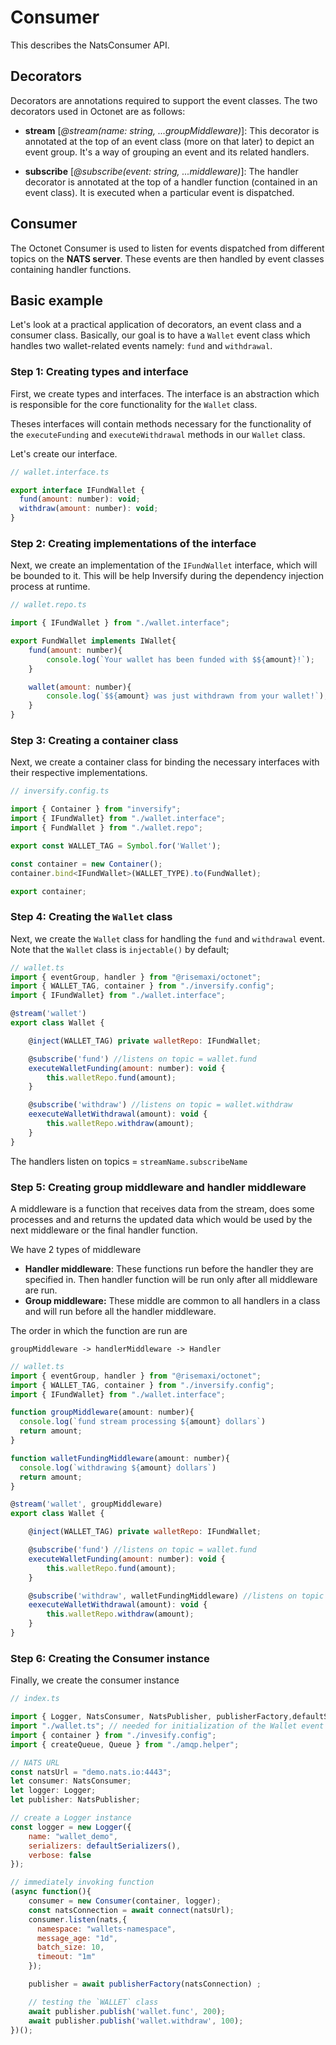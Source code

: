 # Consumer

This describes the NatsConsumer API.

## Decorators

Decorators are annotations required to support the event classes. The two decorators used in Octonet are as follows:

- **stream** [*@stream(name: string, ...groupMiddleware)*]: This decorator is annotated at the top of an event class (more on that later) to depict an event group. It's a way of grouping an event and its related handlers.

- **subscribe** [_@subscribe(event: string, ...middleware)_]: The handler decorator is annotated at the top of a handler function (contained in an event class). It is executed when a particular event is dispatched.

## Consumer

The Octonet Consumer is used to listen for events dispatched from different topics on the **NATS server**. These events are then handled by event classes containing handler functions.

## Basic example

Let's look at a practical application of decorators, an event class and a consumer class. Basically, our goal is to have a `Wallet` event class which handles two wallet-related events namely: `fund` and `withdrawal`.

### Step 1: Creating types and interface

First, we create types and interfaces. The interface is an abstraction which is responsible for the core functionality for the `Wallet` class.

Theses interfaces will contain methods necessary for the functionality of the `executeFunding` and `executeWithdrawal` methods in our `Wallet` class.

Let's create our interface.

```js
// wallet.interface.ts

export interface IFundWallet {
  fund(amount: number): void;
  withdraw(amount: number): void;
}
```

### Step 2: Creating implementations of the interface

Next, we create an implementation of the `IFundWallet` interface, which will be bounded to it. This will be help Inversify during the dependency injection process at runtime.

```js
// wallet.repo.ts

import { IFundWallet } from "./wallet.interface";

export FundWallet implements IWallet{
    fund(amount: number){
        console.log(`Your wallet has been funded with $${amount}!`);
    }

    wallet(amount: number){
        console.log(`$${amount} was just withdrawn from your wallet!`);
    }
}
```

### Step 3: Creating a container class

Next, we create a container class for binding the necessary interfaces with their respective implementations.

```js
// inversify.config.ts

import { Container } from "inversify";
import { IFundWallet} from "./wallet.interface";
import { FundWallet } from "./wallet.repo";

export const WALLET_TAG = Symbol.for('Wallet');

const container = new Container();
container.bind<IFundWallet>(WALLET_TYPE).to(FundWallet);

export container;
```

### Step 4: Creating the `Wallet` class

Next, we create the `Wallet` class for handling the `fund` and `withdrawal` event. Note that the `Wallet` class is `injectable()` by default;

```js
// wallet.ts
import { eventGroup, handler } from "@risemaxi/octonet";
import { WALLET_TAG, container } from "./inversify.config";
import { IFundWallet} from "./wallet.interface";

@stream('wallet')
export class Wallet {

    @inject(WALLET_TAG) private walletRepo: IFundWallet;

    @subscribe('fund') //listens on topic = wallet.fund
    executeWalletFunding(amount: number): void {
        this.walletRepo.fund(amount);
    }

    @subscribe('withdraw') //listens on topic = wallet.withdraw
    eexecuteWalletWithdrawal(amount): void {
        this.walletRepo.withdraw(amount);
    }
}
```

The handlers listen on topics = `streamName.subscribeName`

### Step 5: Creating group middleware and handler middleware

A middleware is a function that receives data from the stream, does some processes and and returns the updated data which would be used by the next middleware or the final handler function.  

We have 2 types of middleware   
- **Handler middleware**:  These functions run before the handler they are specified in. Then handler function will be run only after all middleware are run.
- **Group middleware:** These middle are common to all handlers in a class and will run before all the handler middleware.   

The order in which the function are run are 
```
groupMiddleware -> handlerMiddleware -> Handler
```

```js
// wallet.ts
import { eventGroup, handler } from "@risemaxi/octonet";
import { WALLET_TAG, container } from "./inversify.config";
import { IFundWallet} from "./wallet.interface";

function groupMiddleware(amount: number){
  console.log(`fund stream processing ${amount} dollars`)
  return amount;
}

function walletFundingMiddleware(amount: number){
  console.log(`withdrawing ${amount} dollars`)
  return amount;
}

@stream('wallet', groupMiddleware)
export class Wallet {

    @inject(WALLET_TAG) private walletRepo: IFundWallet;

    @subscribe('fund') //listens on topic = wallet.fund
    executeWalletFunding(amount: number): void {
        this.walletRepo.fund(amount);
    }

    @subscribe('withdraw', walletFundingMiddleware) //listens on topic = wallet.withdraw
    eexecuteWalletWithdrawal(amount): void {
        this.walletRepo.withdraw(amount);
    }
}
```


### Step 6: Creating the Consumer instance

Finally, we create the consumer instance

```js
// index.ts

import { Logger, NatsConsumer, NatsPublisher, publisherFactory,defaultSerializers } from "@risemaxi/octonet";
import "./wallet.ts"; // needed for initialization of the Wallet event class
import { container } from "./invesify.config";
import { createQueue, Queue } from "./amqp.helper";

// NATS URL
const natsUrl = "demo.nats.io:4443";
let consumer: NatsConsumer;
let logger: Logger;
let publisher: NatsPublisher;

// create a Logger instance
const logger = new Logger({
    name: "wallet_demo",
    serializers: defaultSerializers(),
    verbose: false
});

// immediately invoking function
(async function(){
    consumer = new Consumer(container, logger);
    const natsConnection = await connect(natsUrl);
    consumer.listen(nats,{
      namespace: "wallets-namespace",
      message_age: "1d",
      batch_size: 10,
      timeout: "1m"
    });

    publisher = await publisherFactory(natsConnection) ;

    // testing the `WALLET` class
    await publisher.publish('wallet.func', 200);
    await publisher.publish('wallet.withdraw', 100);
})();

```
